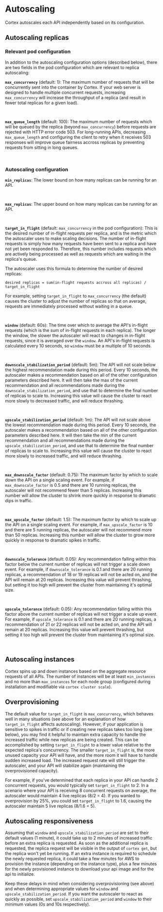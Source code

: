 # Autoscaling

Cortex autoscales each API independently based on its configuration.

## Autoscaling replicas

### Relevant pod configuration

In addition to the autoscaling configuration options (described below), there are two fields in the pod configuration which are relevant to replica autoscaling:

**`max_concurrency`** (default: 1): The maximum number of requests that will be concurrently sent into the container by Cortex. If your web server is designed to handle multiple concurrent requests, increasing `max_concurrency` will increase the throughput of a replica (and result in fewer total replicas for a given load).

<br>

**`max_queue_length`** (default: 100): The maximum number of requests which will be queued by the replica (beyond `max_concurrency`) before requests are rejected with HTTP error code 503. For long-running APIs, decreasing `max_queue_length` and configuring the client to retry when it receives 503 responses will improve queue fairness accross replicas by preventing requests from sitting in long queues.

<br>

### Autoscaling configuration

**`min_replicas`**: The lower bound on how many replicas can be running for an API.

<br>

**`max_replicas`**: The upper bound on how many replicas can be running for an API.

<br>

**`target_in_flight`** (default: `max_concurrency` in the pod configuration): This is the desired number of in-flight requests per replica, and is the metric which the autoscaler uses to make scaling decisions. The number of in-flight requests is simply how many requests have been sent to a replica and have not yet been responded to. Therefore, this number includes requests which are actively being processed as well as requests which are waiting in the replica's queue.

The autoscaler uses this formula to determine the number of desired replicas:

`desired replicas = sum(in-flight requests accross all replicas) / target_in_flight`

For example, setting `target_in_flight` to `max_concurrency` (the default) causes the cluster to adjust the number of replicas so that on average, requests are immediately processed without waiting in a queue.

<br>

**`window`** (default: 60s): The time over which to average the API's in-flight requests (which is the sum of in-flight requests in each replica). The longer the window, the slower the autoscaler will react to changes in in-flight requests, since it is averaged over the `window`. An API's in-flight requests is calculated every 10 seconds, so `window` must be a multiple of 10 seconds.

<br>

**`downscale_stabilization_period`** (default: 5m): The API will not scale below the highest recommendation made during this period. Every 10 seconds, the autoscaler makes a recommendation based on all of the other configuration parameters described here. It will then take the max of the current recommendation and all recommendations made during the `downscale_stabilization_period`, and use that to determine the final number of replicas to scale to. Increasing this value will cause the cluster to react more slowly to decreased traffic, and will reduce thrashing.

<br>

**`upscale_stabilization_period`** (default: 1m): The API will not scale above the lowest recommendation made during this period. Every 10 seconds, the autoscaler makes a recommendation based on all of the other configuration parameters described here. It will then take the min of the current recommendation and all recommendations made during the `upscale_stabilization_period`, and use that to determine the final number of replicas to scale to. Increasing this value will cause the cluster to react more slowly to increased traffic, and will reduce thrashing.

<br>

**`max_downscale_factor`** (default: 0.75): The maximum factor by which to scale down the API on a single scaling event. For example, if `max_downscale_factor` is 0.5 and there are 10 running replicas, the autoscaler will not recommend fewer than 5 replicas. Increasing this number will allow the cluster to shrink more quickly in response to dramatic dips in traffic.

<br>

**`max_upscale_factor`** (default: 1.5): The maximum factor by which to scale up the API on a single scaling event. For example, if `max_upscale_factor` is 10 and there are 5 running replicas, the autoscaler will not recommend more than 50 replicas. Increasing this number will allow the cluster to grow more quickly in response to dramatic spikes in traffic.

<br>

**`downscale_tolerance`** (default: 0.05): Any recommendation falling within this factor below the current number of replicas will not trigger a scale down event. For example, if `downscale_tolerance` is 0.1 and there are 20 running replicas, a recommendation of 18 or 19 replicas will not be acted on, and the API will remain at 20 replicas. Increasing this value will prevent thrashing, but setting it too high will prevent the cluster from maintaining it's optimal size.

<br>

**`upscale_tolerance`** (default: 0.05): Any recommendation falling within this factor above the current number of replicas will not trigger a scale up event. For example, if `upscale_tolerance` is 0.1 and there are 20 running replicas, a recommendation of 21 or 22 replicas will not be acted on, and the API will remain at 20 replicas. Increasing this value will prevent thrashing, but setting it too high will prevent the cluster from maintaining it's optimal size.

<br>

## Autoscaling instances

Cortex spins up and down instances based on the aggregate resource requests of all APIs. The number of instances will be at least `min_instances` and no more than `max_instances` for each node group (configured during installation and modifiable via `cortex cluster scale`).

## Overprovisioning

The default value for `target_in_flight` is `max_concurrency`, which behaves well in many situations (see above for an explanation of how `target_in_flight` affects autoscaling). However, if your application is sensitive to spikes in traffic or if creating new replicas takes too long (see below), you may find it helpful to maintain extra capacity to handle the increased traffic while new replicas are being created. This can be accomplished by setting `target_in_flight` to a lower value relative to the expected replica's concurrency. The smaller `target_in_flight` is, the more unused capacity your API will have, and the more room it will have to handle sudden increased load. The increased request rate will still trigger the autoscaler, and your API will stabilize again (maintaining the overprovisioned capacity).

For example, if you've determined that each replica in your API can handle 2 concurrent requests, you would typically set `target_in_flight` to 2. In a scenario where your API is receiving 8 concurrent requests on average, the autoscaler would maintain 4 live replicas (8/2 = 4). If you wanted to overprovision by 25%, you could set `target_in_flight` to 1.6, causing the autoscaler maintain 5 live replicas (8/1.6 = 5).

## Autoscaling responsiveness

Assuming that `window` and `upscale_stabilization_period` are set to their default values (1 minute), it could take up to 2 minutes of increased traffic before an extra replica is requested. As soon as the additional replica is requested, the replica request will be visible in the output of `cortex get`, but the replica won't yet be running. If an extra instance is required to schedule the newly requested replica, it could take a few minutes for AWS to provision the instance (depending on the instance type), plus a few minutes for the newly provisioned instance to download your api image and for the api to initialize.

Keep these delays in mind when considering overprovisioning (see above) and when determining appropriate values for `window` and `upscale_stabilization_period`. If you want the autoscaler to react as quickly as possible, set `upscale_stabilization_period` and `window` to their minimum values (0s and 10s respectively).
